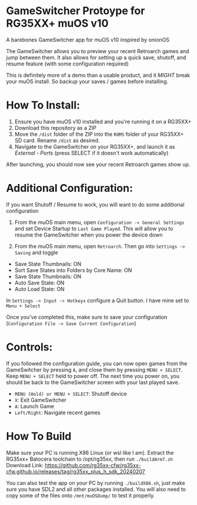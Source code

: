 # GameSwitcher Protoype for RG35XX+ muOS v10

A barebones GameSwitcher app for muOS v10 inspired by onionOS

The GameSwitcher allows you to preview your recent Retroarch games and jump between them.
It also allows for setting up a quick save, shutoff, and resume feature (with some configuration required)

This is definitely more of a demo than a usable product, and it *MIGHT* break your muOS install. So backup your saves / games before installing.

# How To Install:
1. Ensure you have muOS v10 installed and you're running it on a RG35XX+
2. Download this repository as a ZIP
3. Move the `/dist` folder of the ZIP into the `ROMS` folder of your RG35XX+ SD card. Rename `/dist` as desired.
4. Navigate to the GameSwitcher on your RG35XX+, and launch it as *External - Ports* (press SELECT if it doesn't work automatically)

After launching, you should now see your recent Retroarch games show up.


# Additional Configuration:

If you want Shutoff / Resume to work, you will want to do some additional configuration 

1. From the muOS main menu, open `Configuration -> General Settings` and set Device Startup to `Last Game Played`.
This will allow you to resume the GameSwitcher when you power the device down

2. From the muOS main menu, open `Retroarch`. Then go into `Settings -> Saving` and toggle

- Save State Thumbnails: ON
- Sort Save States into Folders by Core Name: ON
- Save State Thumbnails: ON
- Auto Save State: ON
- Auto Load State: ON

In `Settings -> Input -> Hotkeys` configure a Quit button. I have mine set to `Menu + Select`

Once you've completed this, make sure to save your configuration (`Configuration File -> Save Current Configuration`)

# Controls:

If you followed the configuration guide, you can now open games from the GameSwitcher by pressing `A`, and close them by pressing `MENU + SELECT`.
Keep `MENU + SELECT` held to power off. The next time you power on, you should be back to the GameSwitcher screen with your last played save.  

- `MENU (Hold) or MENU + SELECT`: Shutoff device
- `X`: Exit GameSwitcher
- `A`: Launch Game
- `Left/Right`: Navigate recent games


# How To Build

Make sure your PC is running X86 Linux (or wsl like I am). Extract the RG35xx+ Batocera toolchain to /opt/rg35xx, then run `./buildArm7.sh`
Download Link: https://github.com/rg35xx-cfw/rg35xx-cfw.github.io/releases/tag/rg35xx_plus_h_sdk_20240207

You can also test the app on your PC by running `./buildX86.sh`, just make sure you have SDL2 and all other packages installed.
You will also need to copy some of the files onto `/mnt/muOSDump/` to test it properly.